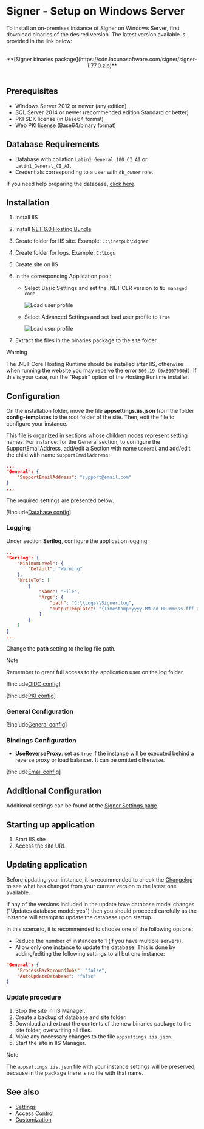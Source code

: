 ﻿# Signer - Setup on Windows Server

To install an on-premises instance of Signer on Windows Server, first download binaries of the desired version. The latest version available is provided in the link below: 

<br />
<center>
**[Signer binaries package](https://cdn.lacunasoftware.com/signer/signer-1.77.0.zip)**
</center>
<br />

## Prerequisites

* Windows Server 2012 or newer (any edition)
* SQL Server 2014 or newer (recommended edition Standard or better)
* PKI SDK license (in Base64 format)
* Web PKI license (Base64/binary format)

## Database Requirements

* Database with collation `Latin1_General_100_CI_AI` or `Latin1_General_CI_AI`.
* Credentials corresponding to a user with `db_owner` role.

If you need help preparing the database, [click here](../prepare-database.md).

<a name="install-aspnet-core" />

## Installation

1. Install IIS
1. Install <a href="https://dotnet.microsoft.com/en-us/download/dotnet/thank-you/runtime-aspnetcore-6.0.20-windows-hosting-bundle-installer" target="_blank">NET 6.0 Hosting Bundle</a>
1. Create folder for IIS site. Example: `C:\inetpub\Signer`
1. Create folder for logs. Example: `C:\Logs`
1. Create site on IIS
1. In the corresponding Application pool:
   * Select Basic Settings and set the .NET CLR version to `No managed code`

     ![Load user profile](../../../../../images/windows/no-managed-code.png)
   * Select Advanced Settings and set load user profile to `True`

     ![Load user profile](../../../../../images/windows/load-user-profile.png)

1. Extract the files in the binaries package to the site folder.

> [!WARNING]
> The .NET Core Hosting Runtime should be installed after IIS, otherwise when running the website you may receive the error `500.19 (0x8007000d)`. 
> If this is your case, run the "Repair" option of the Hosting Runtime installer.

## Configuration

On the installation folder, move the file **appsettings.iis.json** from the folder **config-templates** to the root folder of the site. Then, edit the file
to configure your instance.

This file is organized in sections whose children nodes represent setting names. For instance: for the General section, to
configure the SupportEmailAddress, add/edit a Section with name `General` and add/edit the child with name `SupportEmailAddress`:

```json
...
"General": {
	"SupportEmailAddress": "support@email.com"
}
...
```

The required settings are presented below.

[!include[Database config](../../../includes/spa-config/database-config.md)]

### Logging

Under section **Serilog**, configure the application logging:

```json
...
"Serilog": {
	"MinimumLevel": {
		"Default": "Warning"
	},
	"WriteTo": [
		{
			"Name": "File",
			"Args": {
				"path": "C:\\Logs\\Signer.log",
				"outputTemplate": "{Timestamp:yyyy-MM-dd HH:mm:ss.fff zzz} [{Level:u3}] [{SourceContext}] {Message:lj}{NewLine}{Exception}"
			}
		}
	]
}
...
```

Change the **path** setting to the log file path.

> [!NOTE]
> Remember to grant full access to the application user on the log folder

[!include[OIDC config](../../../includes/spa-config/oidc-config.md)]

[!include[PKI config](../../../includes/spa-config/pki-config.md)]

### General Configuration

[!include[General config](../includes/general-config.md)]

### Bindings Configuration

* **UseReverseProxy**: set as `true` if the instance will be executed behind a reverse proxy or load balancer. It can be omitted otherwise.

[!include[Email config](../../../includes/spa-config/email-config.md)]

## Additional Configuration

Additional settings can be found at the [Signer Settings page](../settings.md).

## Starting up application

1. Start IIS site
1. Access the site URL

## Updating application

Before updating your instance, it is recommended to check the [Changelog](../../changelog.md) to see what has changed from your 
current version to the latest one available.

If any of the versions included in the update have database model changes ("Updates database model: yes") then you
should procceed carefully as the instance will attempt to update the database upon startup.

In this scenario, it is recommended to choose one of the following options:

* Reduce the number of instances to 1 (if you have multiple servers).
* Allow only one instance to update the database. This is done by adding/editing the following settings to all but one instance:

```json
"General": {
	"ProcessBackgroundJobs": "false",
	"AutoUpdateDatabase": "false"
}
```

### Update procedure

1. Stop the site in IIS Manager.
1. Create a backup of database and site folder.
1. Download and extract the contents of the new binaries package to the site folder, overwriting all files.
1. Make any necessary changes to the file `appsettings.iis.json`.
1. Start the site in IIS Manager.

> [!NOTE]
> The `appsettings.iis.json` file with your instance settings will be preserved, because in the package there is no file with that name.

## See also

* [Settings](../settings.md)
* [Access Control](../access-control.md)
* [Customization](../customization.md)